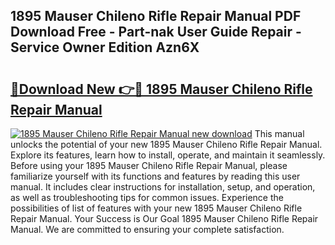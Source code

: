 ## 1895 Mauser Chileno Rifle Repair Manual PDF Download Free - Part-nak User Guide Repair - Service Owner Edition Azn6X

# <h2><a href="http://bc53951.oget.top/?id=1895+Mauser+Chileno+Rifle+Repair+Manual">🔗Download New 👉🔴 1895 Mauser Chileno Rifle Repair Manual</a></h2>

[![1895 Mauser Chileno Rifle Repair Manual new download](https://i.imgur.com/5g1atiW.png)](http://bc53951.oget.top/?id=1895+Mauser+Chileno+Rifle+Repair+Manual)
This manual unlocks the potential of your new 1895 Mauser Chileno Rifle Repair Manual. Explore its features, learn how to install, operate, and maintain it seamlessly. Before using your 1895 Mauser Chileno Rifle Repair Manual, please familiarize yourself with its functions and features by reading this user manual. It includes clear instructions for installation, setup, and operation, as well as troubleshooting tips for common issues. Experience the possibilities of list of features with your new 1895 Mauser Chileno Rifle Repair Manual. Your Success is Our Goal 1895 Mauser Chileno Rifle Repair Manual. We are committed to ensuring your complete satisfaction.
